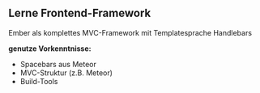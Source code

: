 ##  Lerne Frontend-Framework
Ember als komplettes MVC-Framework mit Templatesprache Handlebars

**genutze Vorkenntnisse:**

- Spacebars aus Meteor
- MVC-Struktur (z.B. Meteor)
- Build-Tools
